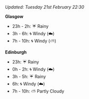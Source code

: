 *Updated: Tuesday 21st February 22:30*

**Glasgow**

* 23h - 2h: :umbrella: Rainy
* 3h - 6h: :cyclone: Windy (:cloud:)
* 7h - 10h: :cyclone: Windy (:partly_sunny:)

**Edinburgh**

* 23h: :umbrella: Rainy
* 0h - 2h: :cyclone: Windy (:cloud:)
* 3h - 5h: :umbrella: Rainy
* 6h: :cyclone: Windy (:cloud:)
* 7h - 10h: :partly_sunny: Partly Cloudy
